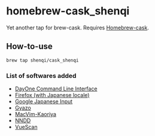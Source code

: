 homebrew-cask_shenqi
====================
Yet another tap for brew-cask. Requires [Homebrew-cask](https://github.com/phinze/homebrew-cask).

## How-to-use #
```sh
brew tap shenqi/cask_shenqi
```

### List of softwares added #
* [DayOne Command Line Interface](http://dayoneapp.com/tools/cli-man/)
* [Firefox (with Japanese locale)](https://www.mozilla.jp/firefox/)
* [Google Japanese Input](http://www.google.co.jp/ime/index.html)
* [Gyazo](https://gyazo.com/ja)
* [MacVim-Kaoriya](https://code.google.com/p/macvim-kaoriya/)
* [NNDD](http://sourceforge.jp/projects/nndd/)
* [VueScan](http://www.hamrick.com/)
